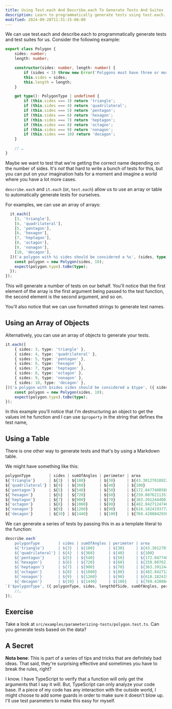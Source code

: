 ```yaml
---
title: Using Test.each And Describe.each To Generate Tests And Suites
description: Learn to programmatically generate tests using test.each.
modified: 2024-09-28T11:31:15-06:00
---
```


We can use test.each and describe.each to programmatically generate tests and test suites for us. Consider the following example:

```ts
export class Polygon {
	sides: number;
	length: number;

	constructor(sides: number, length: number) {
		if (sides < 3) throw new Error('Polygons must have three or more sides.');
		this.sides = sides;
		this.length = length;
	}

	get type(): PolygonType | undefined {
		if (this.sides === 3) return 'triangle';
		if (this.sides === 4) return 'quadrilateral';
		if (this.sides === 5) return 'pentagon';
		if (this.sides === 6) return 'hexagon';
		if (this.sides === 7) return 'heptagon';
		if (this.sides === 8) return 'octagon';
		if (this.sides === 9) return 'nonagon';
		if (this.sides === 10) return 'decagon';
	}

	// …
}
```

Maybe we want to test that we're getting the correct name depending on the number of sides. It's _not_ that hard to write a bunch of tests for this, but you can put on your imagination hats for a moment and imagine a world where you have a lot more cases.

`describe.each` and `it.each` (or, `test.each`) allow us to use an array or table to automatically generate tests for ourselves.

For examples, we can use an array of arrays:

```ts
  it.each([
    [3, 'triangle'],
    [4, 'quadrilateral'],
    [5, 'pentagon'],
    [6, 'hexagon'],
    [7, 'heptagon'],
    [8, 'octagon'],
    [9, 'nonagon'],
    [10, 'decagon'],
  ])('a polygon with %i sides should be considered a %s', (sides, type) => {
    const polygon = new Polygon(sides, 10);
    expect(polygon.type).toBe(type);
  });
});
```

This will generate a number of tests on our behalf. You'll notice that the first element of the array is the first argument being passed to the test function, the second element is the second argument, and so on.

You'll also notice that we can use formatted strings to generate test names.

## Using an Array of Objects

Alternatively, you can use an array of objects to generate your tests.

```ts
it.each([
	{ sides: 3, type: 'triangle' },
	{ sides: 4, type: 'quadrilateral' },
	{ sides: 5, type: 'pentagon' },
	{ sides: 6, type: 'hexagon' },
	{ sides: 7, type: 'heptagon' },
	{ sides: 8, type: 'octagon' },
	{ sides: 9, type: 'nonagon' },
	{ sides: 10, type: 'decagon' },
])('a polygon with $sides sides should be considered a $type', ({ sides, type }) => {
	const polygon = new Polygon(sides, 10);
	expect(polygon.type).toBe(type);
});
```

In this example you'll notice that I'm destructuring an object to get the values int he function and I can use `$property` in the string that defines the test name,

## Using a Table

There is one other way to generate tests and that's by using a Markdown table.

We might have something like this:

```ts
polygonType        | sides | sumOfAngles | perimeter | area
${'triangle'}      | ${3}  | ${180}      | ${30}     | ${43.3012701892219}
${'quadrilateral'} | ${4}  | ${360}      | ${40}     | ${100}
${'pentagon'}      | ${5}  | ${540}      | ${50}     | ${172.047740058897}
${'hexagon'}       | ${6}  | ${720}      | ${60}     | ${259.807621135332}
${'heptagon'}      | ${7}  | ${900}      | ${70}     | ${363.391244400159}
${'octagon'}       | ${8}  | ${1080}     | ${80}     | ${482.842712474619}
${'nonagon'}       | ${9}  | ${1260}     | ${90}     | ${618.18241937729}
${'decagon'}       | ${10} | ${1440}     | ${100}    | ${769.420884293813}
```

We can generate a series of tests by passing this in as a template literal to the function:

```ts
describe.each`
	polygonType        | sides | sumOfAngles | perimeter | area
	${'triangle'}      | ${3}  | ${180}      | ${30}     | ${43.3012701892219}
	${'quadrilateral'} | ${4}  | ${360}      | ${40}     | ${100}
	${'pentagon'}      | ${5}  | ${540}      | ${50}     | ${172.047740058897}
	${'hexagon'}       | ${6}  | ${720}      | ${60}     | ${259.807621135332}
	${'heptagon'}      | ${7}  | ${900}      | ${70}     | ${363.391244400159}
	${'octagon'}       | ${8}  | ${1080}     | ${80}     | ${482.842712474619}
	${'nonagon'}       | ${9}  | ${1260}     | ${90}     | ${618.18241937729}
	${'decagon'}       | ${10} | ${1440}     | ${100}    | ${769.420884293813}
`('$polygonType', ({ polygonType, sides, lengthOfSide, sumOfAngles, perimeter, area }) => {
	//…
});
```

## Exercise

Take a look at `src/examples/parameterizing-tests/polygon.test.ts`. Can you generate tests based on the data?

## A Secret

**Nota bene**: This is part of a series of tips and tricks that are definitely bad ideas. That said, they're surprising effective and sometimes you have to break the rules, right?

I know. I have TypeScript to verify that a function will only get the arguments that I say it will. But, TypeScript can only analyze your code base. If a piece of my code has any interaction with the outside world, I might choose to add some guards in order to make sure it doesn't blow up. I'll use test parameters to make this easy for myself.

```ts

```
